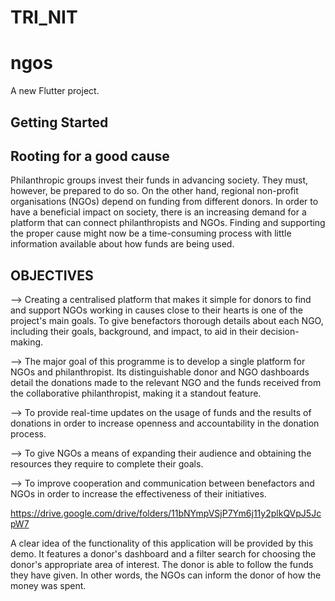 # TRI_NIT
# ngos

A new Flutter project.

## Getting Started

 Rooting for a good cause
 -------------------------
 
   Philanthropic groups invest their funds in advancing society. They must, however, be prepared to do so. On the other hand, regional non-profit organisations (NGOs) depend on funding from different donors. In order to have a beneficial impact on society, there is an increasing demand for a platform that can connect philanthropists and NGOs. Finding and supporting the proper cause might now be a time-consuming process with little information available about how funds are being used.

OBJECTIVES
-----------

--> Creating a centralised platform that makes it simple for donors to find and support NGOs working in causes close to their hearts is one of the project's main goals.
To give benefactors thorough details about each NGO, including their goals, background, and impact, to aid in their decision-making.

--> The major goal of this programme is to develop a single platform for NGOs and philanthropist. Its distinguishable donor and NGO dashboards detail the donations made to the relevant NGO and the funds received from the collaborative philanthropist, making it a standout feature.

--> To provide real-time updates on the usage of funds and the results of donations in order to increase openness and accountability in the donation process.

--> To give NGOs a means of expanding their audience and obtaining the resources they require to complete their goals.

--> To improve cooperation and communication between benefactors and NGOs in order to increase the effectiveness of their initiatives.

https://drive.google.com/drive/folders/11bNYmpVSjP7Ym6j11y2plkQVpJ5JcpW7

A clear idea of the functionality of this application will be provided by this demo. It features a donor's dashboard and a filter search for choosing the donor's appropriate area of interest. The donor is able to follow the funds they have given. In other words, the NGOs can inform the donor of how the money was spent.

